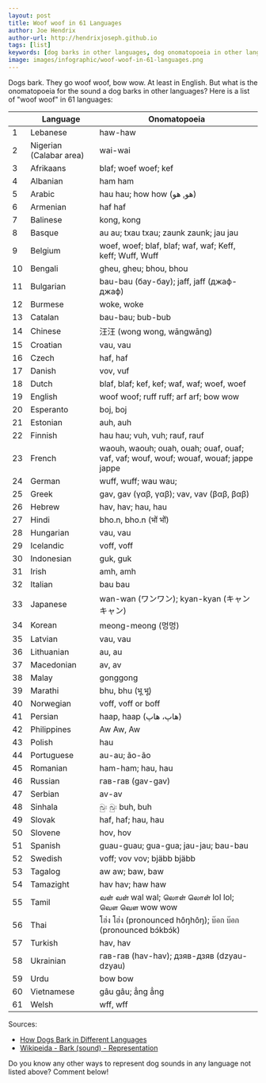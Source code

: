 ```yaml
---
layout: post
title: Woof woof in 61 Languages
author: Joe Hendrix
author-url: http://hendrixjoseph.github.io
tags: [list]
keywords: [dog barks in other languages, dog onomatopoeia in other languages, woof, bark]
image: images/infographic/woof-woof-in-61-languages.png
---
```


Dogs bark. They go woof woof, bow wow. At least in English. But what is the onomatopoeia for the sound a dog barks in other languages? Here is a list of "woof woof" in 61 languages:

&nbsp; | Language | Onomatopoeia
--- | --- | ---
1 | Lebanese | haw-haw
2 | Nigerian (Calabar area) | wai-wai
3 | Afrikaans | blaf; woef woef; kef
4 | Albanian | ham ham
5 | Arabic | hau hau; how how (هو, هو)
6 | Armenian | haf haf
7 | Balinese | kong, kong
8 | Basque | au au; txau txau; zaunk zaunk; jau jau
9 | Belgium | woef, woef; blaf, blaf; waf, waf; Keff, keff; Wuff, Wuff
10 | Bengali | gheu, gheu; bhou, bhou
11 | Bulgarian | bau-bau (бау-бау); jaff, jaff (джаф-джаф)
12 | Burmese | woke, woke
13 | Catalan | bau-bau; bub-bub
14 | Chinese | 汪汪 (wong wong, wāngwāng)
15 | Croatian | vau, vau
16 | Czech | haf, haf
17 | Danish | vov, vuf
18 | Dutch | blaf, blaf; kef, kef; waf, waf; woef, woef
19 | English | woof woof; ruff ruff; arf arf; bow wow
20 | Esperanto | boj, boj
21 | Estonian | auh, auh
22 | Finnish | hau hau; vuh, vuh; rauf, rauf
23 | French | waouh, waouh; ouah, ouah; ouaf, ouaf; vaf, vaf; wouf, wouf; wouaf, wouaf; jappe jappe
24 | German | wuff, wuff; wau wau;
25 | Greek | gav, gav (γαβ, γαβ); vav, vav (βαβ, βαβ)
26 | Hebrew | hav, hav; hau, hau
27 | Hindi | bho.n, bho.n (भों भों)
28 | Hungarian | vau, vau
29 | Icelandic | voff, voff
30 | Indonesian | guk, guk
31 | Irish | amh, amh
32 | Italian | bau bau
33 | Japanese | wan-wan (ワンワン); kyan-kyan (キャンキャン)
34 | Korean | meong-meong (멍멍)
35 | Latvian | vau, vau
36 | Lithuanian | au, au
37 | Macedonian | av, av
38 | Malay | gonggong
39 | Marathi | bhu, bhu (भू भू)
40 | Norwegian | voff, voff or boff
41 | Persian | haap, haap (هاپ، هاپ)
42 | Philippines | Aw Aw, Aw
43 | Polish | hau
44 | Portuguese | au-au; ão-ão
45 | Romanian | ham-ham; hau, hau
46 | Russian | гав-гав (gav-gav)
47 | Serbian | av-av
48 | Sinhala | බුඃ බුඃ buh, buh
49 | Slovak | haf, haf; hau, hau
50 | Slovene | hov, hov
51 | Spanish | guau-guau; gua-gua; jau-jau; bau-bau
52 | Swedish | voff; vov vov; bjäbb bjäbb
53 | Tagalog | aw aw; baw, baw
54 | Tamazight | hav hav; haw haw
55 | Tamil | வள் வள்  wal wal; லொள் லொள் lol lol; வௌ வௌ wow wow
56 | Thai | โฮ่ง โฮ่ง (pronounced hôŋhôŋ); บ๊อก บ๊อก (pronounced bɔ́kbɔ́k)
57 | Turkish | hav, hav
58 | Ukrainian | гав-гав (hav-hav); дзяв-дзяв (dzyau-dzyau)
59 | Urdu | bow bow
60 | Vietnamese | gâu gâu; ẳng ẳng
61 | Welsh | wff, wff

Sources:
* [How Dogs Bark in Different Languages](https://www.psychologytoday.com/blog/canine-corner/201211/how-dogs-bark-in-different-languages)
* [Wikipeida - Bark (sound) - Representation](https://en.wikipedia.org/wiki/Bark_(sound)#Representation)

Do you know any other ways to represent dog sounds in any language not listed above? Comment below!
